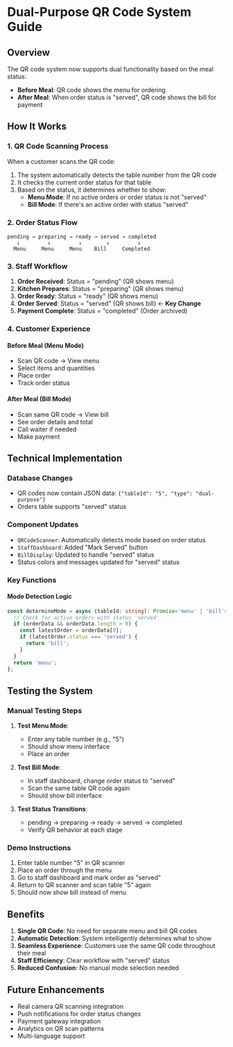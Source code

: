 # Dual-Purpose QR Code System Guide

## Overview

The QR code system now supports dual functionality based on the meal status:

- **Before Meal**: QR code shows the menu for ordering
- **After Meal**: When order status is "served", QR code shows the bill for payment

## How It Works

### 1. QR Code Scanning Process

When a customer scans the QR code:

1. The system automatically detects the table number from the QR code
2. It checks the current order status for that table
3. Based on the status, it determines whether to show:
   - **Menu Mode**: If no active orders or order status is not "served"
   - **Bill Mode**: If there's an active order with status "served"

### 2. Order Status Flow

```
pending → preparing → ready → served → completed
   ↓         ↓         ↓        ↓         ↓
  Menu     Menu     Menu    Bill     Completed
```

### 3. Staff Workflow

1. **Order Received**: Status = "pending" (QR shows menu)
2. **Kitchen Prepares**: Status = "preparing" (QR shows menu)
3. **Order Ready**: Status = "ready" (QR shows menu)
4. **Order Served**: Status = "served" (QR shows bill) ← **Key Change**
5. **Payment Complete**: Status = "completed" (Order archived)

### 4. Customer Experience

#### Before Meal (Menu Mode)
- Scan QR code → View menu
- Select items and quantities
- Place order
- Track order status

#### After Meal (Bill Mode)
- Scan same QR code → View bill
- See order details and total
- Call waiter if needed
- Make payment

## Technical Implementation

### Database Changes
- QR codes now contain JSON data: `{"tableId": "5", "type": "dual-purpose"}`
- Orders table supports "served" status

### Component Updates
- `QRCodeScanner`: Automatically detects mode based on order status
- `StaffDashboard`: Added "Mark Served" button
- `BillDisplay`: Updated to handle "served" status
- Status colors and messages updated for "served" status

### Key Functions

#### Mode Detection Logic
```typescript
const determineMode = async (tableId: string): Promise<'menu' | 'bill'> => {
  // Check for active orders with status 'served'
  if (orderData && orderData.length > 0) {
    const latestOrder = orderData[0];
    if (latestOrder.status === 'served') {
      return 'bill';
    }
  }
  return 'menu';
};
```

## Testing the System

### Manual Testing Steps

1. **Test Menu Mode**:
   - Enter any table number (e.g., "5")
   - Should show menu interface
   - Place an order

2. **Test Bill Mode**:
   - In staff dashboard, change order status to "served"
   - Scan the same table QR code again
   - Should show bill interface

3. **Test Status Transitions**:
   - pending → preparing → ready → served → completed
   - Verify QR behavior at each stage

### Demo Instructions

1. Enter table number "5" in QR scanner
2. Place an order through the menu
3. Go to staff dashboard and mark order as "served"
4. Return to QR scanner and scan table "5" again
5. Should now show bill instead of menu

## Benefits

1. **Single QR Code**: No need for separate menu and bill QR codes
2. **Automatic Detection**: System intelligently determines what to show
3. **Seamless Experience**: Customers use the same QR code throughout their meal
4. **Staff Efficiency**: Clear workflow with "served" status
5. **Reduced Confusion**: No manual mode selection needed

## Future Enhancements

- Real camera QR scanning integration
- Push notifications for order status changes
- Payment gateway integration
- Analytics on QR scan patterns
- Multi-language support 